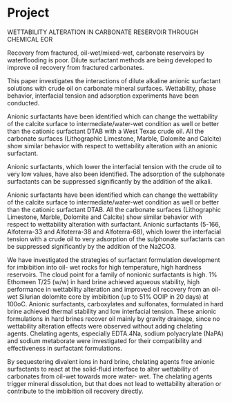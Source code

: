 # Project
WETTABILITY ALTERATION IN CARBONATE  RESERVOIR THROUGH CHEMICAL EOR

Recovery from fractured, oil-wet/mixed-wet, carbonate reservoirs by 
waterflooding is poor. Dilute surfactant methods are being developed to 
improve oil recovery from fractured carbonates.

This paper investigates the 
interactions of dilute alkaline anionic surfactant solutions with crude oil on 
carbonate mineral surfaces. Wettability, phase behavior, interfacial tension 
and adsorption experiments have been conducted. 

Anionic surfactants have 
been identified which can change the wettability of the calcite surface to 
intermediate/water-wet condition as well or better than the cationic surfactant 
DTAB with a West Texas crude oil. All the carbonate surfaces (Lithographic 
Limestone, Marble, Dolomite and Calcite) show similar behavior with 
respect to wettability alteration with an anionic surfactant.

Anionic 
surfactants, which lower the interfacial tension with the crude oil to very 
low values, have also been identified. The adsorption of the sulphonate 
surfactants can be suppressed significantly by the addition of the alkali.


Anionic surfactants have been identified which can change the wettability of the calcite 
surface to intermediate/water-wet condition as well or better than the cationic surfactant 
DTAB. All the carbonate surfaces (Lithographic Limestone, Marble, Dolomite and Calcite) 
show similar behavior with respect to wettability alteration with surfactant. Anionic 
surfactants (5-166, Alfoterra-33 and Alfoterra-38 and Alfoterra-68), which lower the 
interfacial tension with a crude oil to very adsorption of the sulphonate surfactants can be 
suppressed significantly by the addition of the Na2CO3.


We 
have investigated the strategies of surfactant formulation development for imbibition into oil-
wet rocks for high temperature, high hardness reservoirs. The cloud point for a family of 
nonionic surfactants is high. 1% Ethomeen T/25 (w/w) in hard brine achieved aqueous 
stability, high performance in wettability alteration and improved oil recovery from an oil-
wet Silurian dolomite core by imbibition (up to 51% OOIP in 20 days) at 100oC. Anionic 
surfactants, carboxylates and sulfonates, formulated in hard brine achieved thermal stability 
and low interfacial tension. These anionic formulations in hard brines recover oil mainly by 
gravity drainage, since no wettability alteration effects were observed without adding 
chelating agents. Chelating agents, especially EDTA.4Na, sodium polyacrylate (NaPA) and 
sodium metaborate were investigated for their compatibility and effectiveness in surfactant 
formulations.


By 
sequestering divalent ions in hard brine, chelating agents free anionic surfactants to react at 
the solid-fluid interface to alter wettability of carbonates from oil-wet towards more water-
wet. The chelating agents trigger mineral dissolution, but that does not lead to wettability 
alteration or contribute to the imbibition oil recovery directly.
